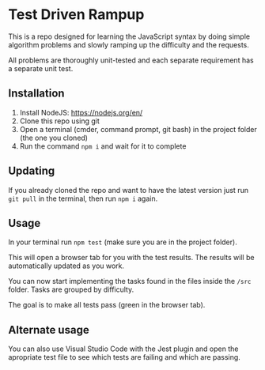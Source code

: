 # Test Driven Rampup

This is a repo designed for learning the JavaScript syntax by doing simple algorithm problems and slowly ramping up the difficulty and the requests.

All problems are thoroughly unit-tested and each separate requirement has a separate unit test.

## Installation

1. Install NodeJS:  https://nodejs.org/en/
2. Clone this repo using git
3. Open a terminal (cmder, command prompt, git bash) in the project folder (the one you cloned)
4. Run the command ```npm i``` and wait for it to complete

## Updating

If you already cloned the repo and want to have the latest version just run ```git pull``` in the terminal, then run ```npm i``` again.

## Usage
In your terminal run ```npm test``` (make sure you are in the project folder). 

This will open a browser tab for you with the test results. The results will be automatically updated as you work. 

You can now start implementing the tasks found in the files inside the ```/src``` folder. Tasks are grouped by difficulty.

The goal is to make all tests pass (green in the browser tab).

## Alternate usage

You can also use Visual Studio Code with the Jest plugin and open the apropriate test file to see which tests are failing and which are passing.

